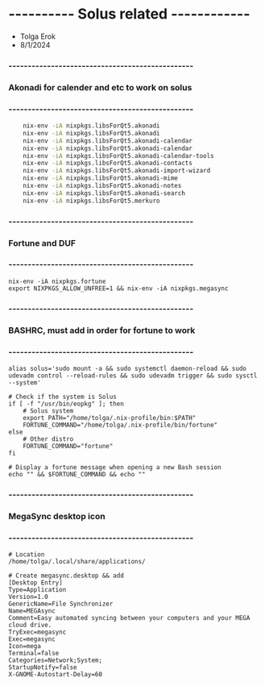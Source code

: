 # ----------      Solus related       ------------ ###
 - Tolga Erok
 - 8/1/2024


### ------------------------------------------------ ###
### Akonadi for calender and etc to work on solus
### ------------------------------------------------ ###
```bash   
    nix-env -iA nixpkgs.libsForQt5.akonadi
    nix-env -iA nixpkgs.libsForQt5.akonadi
    nix-env -iA nixpkgs.libsForQt5.akonadi-calendar
    nix-env -iA nixpkgs.libsForQt5.akonadi-calendar
    nix-env -iA nixpkgs.libsForQt5.akonadi-calendar-tools
    nix-env -iA nixpkgs.libsForQt5.akonadi-contacts
    nix-env -iA nixpkgs.libsForQt5.akonadi-import-wizard
    nix-env -iA nixpkgs.libsForQt5.akonadi-mime
    nix-env -iA nixpkgs.libsForQt5.akonadi-notes
    nix-env -iA nixpkgs.libsForQt5.akonadi-search
    nix-env -iA nixpkgs.libsForQt5.merkuro
```
### ------------------------------------------------ ###
### Fortune and DUF
### ------------------------------------------------ ###
    
    nix-env -iA nixpkgs.fortune
    export NIXPKGS_ALLOW_UNFREE=1 && nix-env -iA nixpkgs.megasync 

### ------------------------------------------------ ###
### BASHRC, must add in order for fortune to work
### ------------------------------------------------ ###
    
    alias solus='sudo mount -a && sudo systemctl daemon-reload && sudo udevadm control --reload-rules && sudo udevadm trigger && sudo sysctl --system'

    # Check if the system is Solus
    if [ -f "/usr/bin/eopkg" ]; then
        # Solus system
        export PATH="/home/tolga/.nix-profile/bin:$PATH"
        FORTUNE_COMMAND="/home/tolga/.nix-profile/bin/fortune"
    else
        # Other distro
        FORTUNE_COMMAND="fortune"
    fi

    # Display a fortune message when opening a new Bash session
    echo "" && $FORTUNE_COMMAND && echo ""

### ------------------------------------------------ ###
### MegaSync desktop icon
### ------------------------------------------------ ###
    
    # Location
    /home/tolga/.local/share/applications/

    # Create megasync.desktop && add
    [Desktop Entry]
    Type=Application
    Version=1.0
    GenericName=File Synchronizer
    Name=MEGAsync
    Comment=Easy automated syncing between your computers and your MEGA cloud drive.
    TryExec=megasync
    Exec=megasync
    Icon=mega
    Terminal=false
    Categories=Network;System;
    StartupNotify=false
    X-GNOME-Autostart-Delay=60

